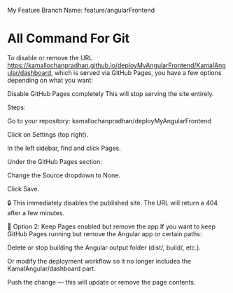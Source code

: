 
My Feature Branch Name:  feature/angularFrontend

All Command For Git
====================

To disable or remove the URL https://kamallochanpradhan.github.io/deployMyAngularFrontend/KamalAngular/dashboard, which is served via GitHub Pages, you have a few options depending on what you want:

Disable GitHub Pages completely
This will stop serving the site entirely.

Steps:

Go to your repository: kamallochanpradhan/deployMyAngularFrontend

Click on Settings (top right).

In the left sidebar, find and click Pages.

Under the GitHub Pages section:

Change the Source dropdown to None.

Click Save.

🔒 This immediately disables the published site. The URL will return a 404 after a few minutes.

🔁 Option 2: Keep Pages enabled but remove the app
If you want to keep GitHub Pages running but remove the Angular app or certain paths:

Delete or stop building the Angular output folder (dist/, build/, etc.).

Or modify the deployment workflow so it no longer includes the KamalAngular/dashboard part.

Push the change — this will update or remove the page contents.
